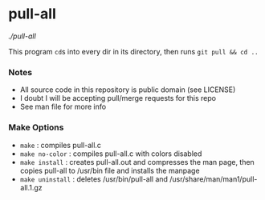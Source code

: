 pull-all
==========
_./pull-all_

This program `cd`s into every dir in its directory, then runs `git pull && cd ..`

### Notes
- All source code in this repository is public domain (see LICENSE)
- I doubt I will be accepting pull/merge requests for this repo
- See man file for more info

### Make Options
* `make`                : compiles pull-all.c
* `make no-color`       : compiles pull-all.c with colors disabled
* `make install`        : creates pull-all.out and compresses the man page, then copies pull-all to /usr/bin file and installs the manpage
* `make uninstall`      : deletes /usr/bin/pull-all and /usr/share/man/man1/pull-all.1.gz

